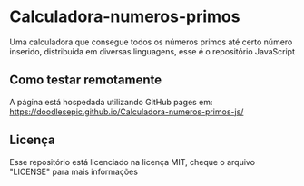 # Calculadora-numeros-primos
Uma calculadora que consegue todos os números primos até certo número inserido, distribuida em diversas linguagens, esse é o repositório JavaScript
## Como testar remotamente
A página está hospedada utilizando GitHub pages em: https://doodlesepic.github.io/Calculadora-numeros-primos-js/
## Licença
Esse repositório está licenciado na licença MIT, cheque o arquivo "LICENSE" para mais informações
